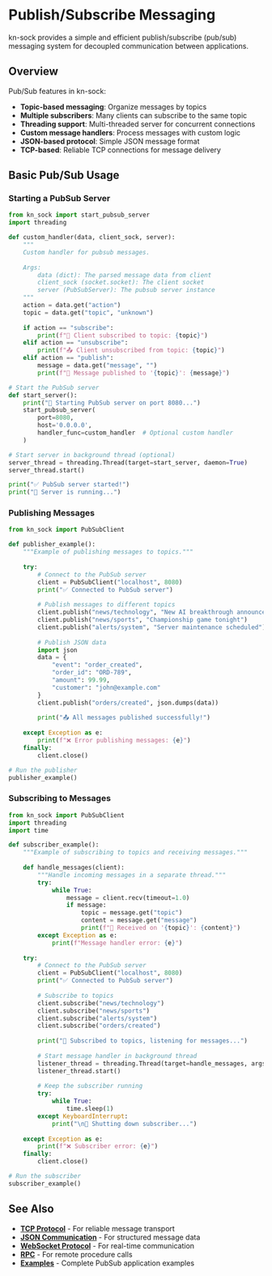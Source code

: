 # Publish/Subscribe Messaging

kn-sock provides a simple and efficient publish/subscribe (pub/sub) messaging system for decoupled communication between applications.

## Overview

Pub/Sub features in kn-sock:
- **Topic-based messaging**: Organize messages by topics
- **Multiple subscribers**: Many clients can subscribe to the same topic
- **Threading support**: Multi-threaded server for concurrent connections
- **Custom message handlers**: Process messages with custom logic
- **JSON-based protocol**: Simple JSON message format
- **TCP-based**: Reliable TCP connections for message delivery

## Basic Pub/Sub Usage

### Starting a PubSub Server

```python
from kn_sock import start_pubsub_server
import threading

def custom_handler(data, client_sock, server):
    """
    Custom handler for pubsub messages.
    
    Args:
        data (dict): The parsed message data from client
        client_sock (socket.socket): The client socket
        server (PubSubServer): The pubsub server instance
    """
    action = data.get("action")
    topic = data.get("topic", "unknown")
    
    if action == "subscribe":
        print(f"📝 Client subscribed to topic: {topic}")
    elif action == "unsubscribe":
        print(f"📤 Client unsubscribed from topic: {topic}")
    elif action == "publish":
        message = data.get("message", "")
        print(f"📢 Message published to '{topic}': {message}")

# Start the PubSub server
def start_server():
    print("🚀 Starting PubSub server on port 8080...")
    start_pubsub_server(
        port=8080,
        host='0.0.0.0',
        handler_func=custom_handler  # Optional custom handler
    )

# Start server in background thread (optional)
server_thread = threading.Thread(target=start_server, daemon=True)
server_thread.start()

print("✅ PubSub server started!")
print("🔄 Server is running...")
```

### Publishing Messages

```python
from kn_sock import PubSubClient

def publisher_example():
    """Example of publishing messages to topics."""
    
    try:
        # Connect to the PubSub server
        client = PubSubClient("localhost", 8080)
        print("✅ Connected to PubSub server")
        
        # Publish messages to different topics
        client.publish("news/technology", "New AI breakthrough announced!")
        client.publish("news/sports", "Championship game tonight")
        client.publish("alerts/system", "Server maintenance scheduled")
        
        # Publish JSON data
        import json
        data = {
            "event": "order_created",
            "order_id": "ORD-789",
            "amount": 99.99,
            "customer": "john@example.com"
        }
        client.publish("orders/created", json.dumps(data))
        
        print("📤 All messages published successfully!")
        
    except Exception as e:
        print(f"❌ Error publishing messages: {e}")
    finally:
        client.close()

# Run the publisher
publisher_example()
```

### Subscribing to Messages

```python
from kn_sock import PubSubClient
import threading
import time

def subscriber_example():
    """Example of subscribing to topics and receiving messages."""
    
    def handle_messages(client):
        """Handle incoming messages in a separate thread."""
        try:
            while True:
                message = client.recv(timeout=1.0)
                if message:
                    topic = message.get("topic")
                    content = message.get("message")
                    print(f"📨 Received on '{topic}': {content}")
        except Exception as e:
            print(f"Message handler error: {e}")
    
    try:
        # Connect to the PubSub server
        client = PubSubClient("localhost", 8080)
        print("✅ Connected to PubSub server")
        
        # Subscribe to topics
        client.subscribe("news/technology")
        client.subscribe("news/sports") 
        client.subscribe("alerts/system")
        client.subscribe("orders/created")
        
        print("📡 Subscribed to topics, listening for messages...")
        
        # Start message handler in background thread
        listener_thread = threading.Thread(target=handle_messages, args=(client,), daemon=True)
        listener_thread.start()
        
        # Keep the subscriber running
        try:
            while True:
                time.sleep(1)
        except KeyboardInterrupt:
            print("\n🛑 Shutting down subscriber...")
            
    except Exception as e:
        print(f"❌ Subscriber error: {e}")
    finally:
        client.close()

# Run the subscriber
subscriber_example()
```
## See Also

- **[TCP Protocol](../protocols/tcp.md)** - For reliable message transport
- **[JSON Communication](../protocols/json.md)** - For structured message data  
- **[WebSocket Protocol](../protocols/websocket.md)** - For real-time communication
- **[RPC](rpc.md)** - For remote procedure calls
- **[Examples](../examples.md)** - Complete PubSub application examples
